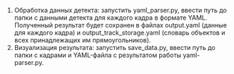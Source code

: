 1. Обработка данных детекта: запустить yaml_parser.py, ввести путь до папки с данными детекта для каждого кадра в формате YAML. Полученный результат будет сохранен в файлах output.yaml (данные для каждого кадра) и output_track_storage.yaml (словарь объектов и всех принадлежащих им прямоугольников).
2. Визуализация результата: запустить save_data.py, ввести путь до папки с кадрами и YAML-файла с результатом работы yaml-parser.py.